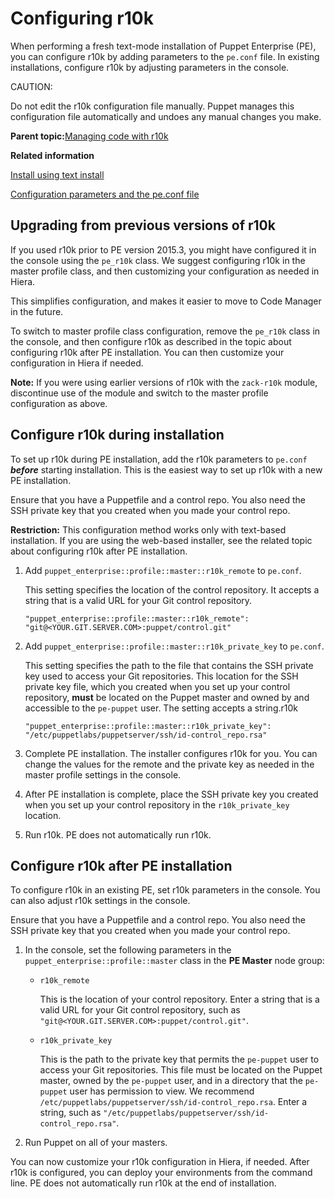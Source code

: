 # Configuring r10k

When performing a fresh text-mode installation of Puppet Enterprise \(PE\), you can configure r10k by adding parameters to the `pe.conf` file. In existing installations, configure r10k by adjusting parameters in the console.

CAUTION:

Do not edit the r10k configuration file manually. Puppet manages this configuration file automatically and undoes any manual changes you make.

**Parent topic:**[Managing code with r10k](r10k.md)

**Related information**  


[Install using text install](installing_pe.md#)

[Configuration parameters and the pe.conf file](installing_pe.md#)

## Upgrading from previous versions of r10k

If you used r10k prior to PE version 2015.3, you might have configured it in the console using the `pe_r10k` class. We suggest configuring r10k in the master profile class, and then customizing your configuration as needed in Hiera.

This simplifies configuration, and makes it easier to move to Code Manager in the future.

To switch to master profile class configuration, remove the `pe_r10k` class in the console, and then configure r10k as described in the topic about configuring r10k after PE installation. You can then customize your configuration in Hiera if needed.

**Note:** If you were using earlier versions of r10k with the `zack-r10k` module, discontinue use of the module and switch to the master profile configuration as above.

## Configure r10k during installation

To set up r10k during PE installation, add the r10k parameters to `pe.conf` ***before*** starting installation. This is the easiest way to set up r10k with a new PE installation.

Ensure that you have a Puppetfile and a control repo. You also need the SSH private key that you created when you made your control repo.

**Restriction:** This configuration method works only with text-based installation. If you are using the web-based installer, see the related topic about configuring r10k after PE installation.

1.  Add `puppet_enterprise::profile::master::r10k_remote` to `pe.conf`.

    This setting specifies the location of the control repository. It accepts a string that is a valid URL for your Git control repository.

    ```
    "puppet_enterprise::profile::master::r10k_remote": "git@<YOUR.GIT.SERVER.COM>:puppet/control.git"
    ```

2.  Add `puppet_enterprise::profile::master::r10k_private_key` to `pe.conf`.

    This setting specifies the path to the file that contains the SSH private key used to access your Git repositories. This location for the SSH private key file, which you created when you set up your control repository, **must** be located on the Puppet master and owned by and accessible to the `pe-puppet` user. The setting accepts a string.r10k

    ```
    "puppet_enterprise::profile::master::r10k_private_key": "/etc/puppetlabs/puppetserver/ssh/id-control_repo.rsa"
    
    ```

3.  Complete PE installation. The installer configures r10k for you. You can change the values for the remote and the private key as needed in the master profile settings in the console.

4.  After PE installation is complete, place the SSH private key you created when you set up your control repository in the `r10k_private_key` location.

5.  Run r10k. PE does not automatically run r10k.


## Configure r10k after PE installation

To configure r10k in an existing PE, set r10k parameters in the console. You can also adjust r10k settings in the console.

Ensure that you have a Puppetfile and a control repo. You also need the SSH private key that you created when you made your control repo.

1.  In the console, set the following parameters in the `puppet_enterprise::profile::master` class in the **PE Master** node group:

    -   `r10k_remote`

        This is the location of your control repository. Enter a string that is a valid URL for your Git control repository, such as `"git@<YOUR.GIT.SERVER.COM>:puppet/control.git"`.

    -   `r10k_private_key`

        This is the path to the private key that permits the `pe-puppet` user to access your Git repositories. This file must be located on the Puppet master, owned by the `pe-puppet` user, and in a directory that the `pe-puppet` user has permission to view. We recommend `/etc/puppetlabs/puppetserver/ssh/id-control_repo.rsa`. Enter a string, such as `"/etc/puppetlabs/puppetserver/ssh/id-control_repo.rsa"`.

2.  Run Puppet on all of your masters.


You can now customize your r10k configuration in Hiera, if needed. After r10k is configured, you can deploy your environments from the command line. PE does not automatically run r10k at the end of installation.

